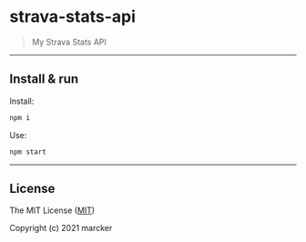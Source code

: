 # strava-stats-api

> My Strava Stats API

---

## Install & run

Install:

```bash
npm i
```

Use:

```bash
npm start
```

---

## License

The MIT License ([MIT](https://github.com/marcker/strava-stats/blob/master/license.md))

Copyright (c) 2021 marcker
